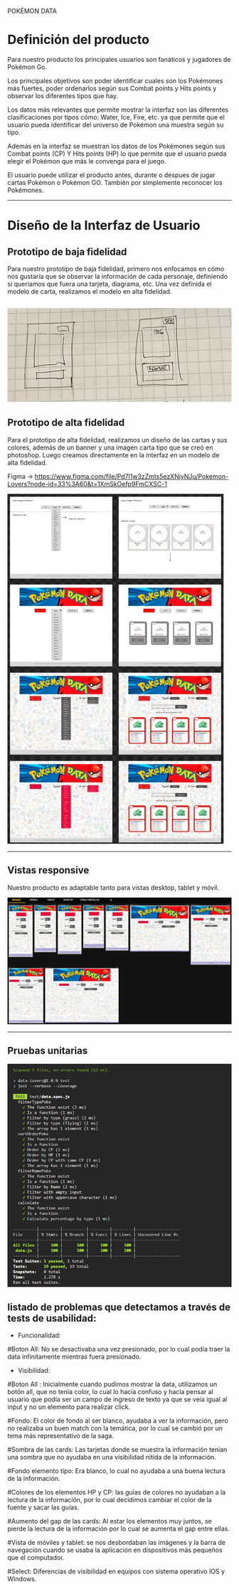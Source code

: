 POKÉMON DATA

# Definición del producto

Para nuestro producto los principales usuarios son fanáticos y jugadores de Pokémon Go.

Los principales objetivos son poder identificar cuales son los Pokémones más fuertes, poder ordenarlos según sus Combat points y Hits points y observar los diferentes tipos que hay.

Los datos más relevantes que permite mostrar la interfaz son las diferentes clasificaciones por tipos cómo: Water, Ice, Fire, etc. ya que permite que el usuario pueda identificar del universo de Pokémon una muestra según su tipo.

Además en la interfaz se muestran los datos de los Pokémones según sus Combat points (CP) Y Hits points (HP) lo que permite que el usuario pueda elegir el Pokémon que más le convenga para el juego.

El usuario puede utilizar el producto antes, durante o despues de jugar cartas Pokémon o Pokémon GO. También por simplemente reconocer los Pokémones.

----
# Diseño de la Interfaz de Usuario

## Prototipo de baja fidelidad

Para nuestro prototipo de baja fidelidad, primero nos enfocamos en cómo nos gustaría que se observar la información de cada personaje, definiendo si queríamos que fuera una tarjeta, diagrama, etc. Una vez definida el modelo de carta, realizamos el modelo en alta fidelidad.

![Modelo de baja finalidad](src\img\bajafidelidad.jpg)
----
## Prototipo de alta fidelidad

Para el prototipo de alta fidelidad, realizamos un diseño de las cartas y sus colores, además de un banner y una imagen carta tipo que se creó en photoshop. Luego creamos directamente en la interfaz en un modelo de alta fidelidad.

Figma -> https://www.figma.com/file/Pd7l1w3zZmts5ezXNjyNJu/Pokemon-Lovers?node-id=33%3A60&t=1XmSkOefp9FmCXSC-1

![Modelo de alta finalidad](src\img\altafidelidad.jpg)

-----
## Vistas responsive

Nuestro producto es adaptable tanto para vistas desktop, tablet y móvil.

![Vistas responsive](src\img\Vistasresponsive.jpg)

----
## Pruebas unitarias

![Test](src\img\test.jpg)

## listado de problemas que detectamos a través de tests de usabilidad:

* Funcionalidad:

#Boton All: No se desactivaba una vez presionado, por lo cual podía traer la data infinitamente mientras fuera presionado.

* Visibilidad:

#Boton All : Inicialmente cuando pudimos mostrar la data, utilizamos un botón all, que no tenía color, lo cual lo hacía confuso y hacía pensar al usuario que podía ser un campo de ingreso de texto ya que se veía igual al input y no un elemento para realizar click.

#Fondo: El color de fondo al ser blanco, ayudaba a ver la información, pero no realizaba un buen match con la temática, por lo cual se cambió por un tema más representativo de la saga.

#Sombra de las cards: Las tarjetas donde se muestra la información tenían una sombra que no ayudaba en una visibilidad nítida de la información.

#Fondo elemento tipo: Era blanco, lo cual no ayudaba a una buena lectura de la información.

#Colores de los elementos HP y CP: las guías de colores no ayudaban a la lectura de la información, por lo cual decidimos cambiar el color de la fuente y sacar las guías.

#Aumento del gap de las cards: Al estar los elementos muy juntos, se pierde la lectura de la información por lo cual se aumenta el gap entre ellas.

#Vista de móviles y tablet: se nos desbordaban las imágenes y la barra de navegación cuando se usaba la aplicación en dispositivos más pequeños que el computador.

#Select: Diferencias de visibilidad en equipos con sistema operativo IOS y Windows.